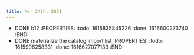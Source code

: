 ```yaml
---
title: Mar 24th, 2021
---
```


- DONE b12
:PROPERTIES:
:todo: 1615835845226
:done: 1616600273740
:END:
- DONE materialize the catalog import list
:PROPERTIES:
:todo: 1615996258331
:done: 1616627077133
:END:

